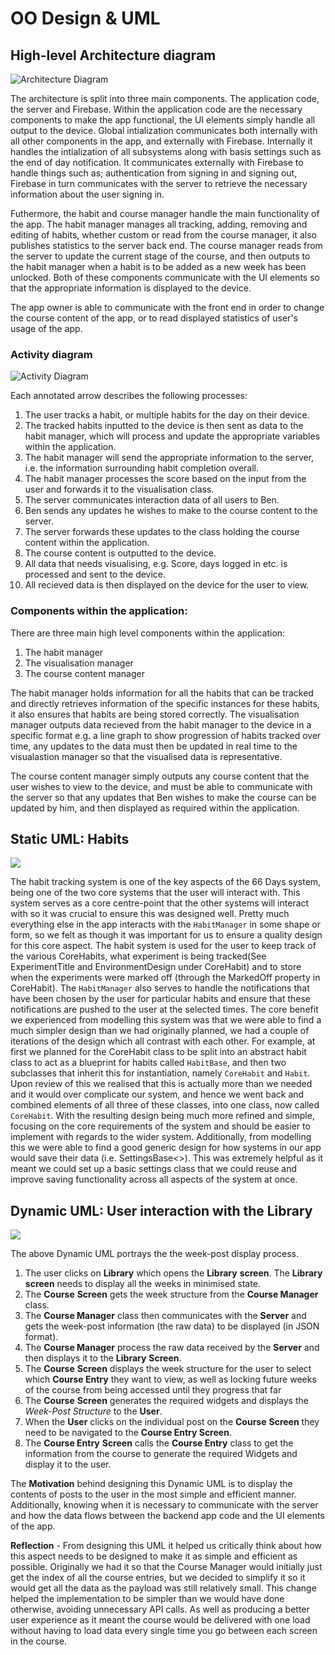 # OO Design & UML

## High-level Architecture diagram

![Architecture Diagram](https://raw.githubusercontent.com/simon-wh/66-Days/master/Portfolio%20A/Images/Architecture.png)

The architecture is split into three main components. The application code, the server and Firebase. Within the application code are the necessary components to make the app functional, the UI elements simply handle all output to the device. Global intialization communicates both internally with all other components in the app, and externally with Firebase. Internally it handles the intialization of all subsystems along with basis settings such as the end of day notification. It communicates externally with Firebase to handle things such as; authentication from signing in and signing out, Firebase in turn communicates with the server to retrieve the necessary information about the user signing in. 

Futhermore, the habit and course manager handle the main functionality of the app. The habit manager manages all tracking, adding, removing and editing of habits, whether custom or read from the course manager, it also publishes statistics to the server back end. The course manager reads from the server to update the current stage of the course, and then outputs to the habit manager when a habit is to be added as a new week has been unlocked. Both of these components communicate with the UI elements so that the appropriate information is displayed to the device.

The app owner is able to communicate with the front end in order to change the course content of the app, or to read displayed statistics of user's usage of the app.

### Activity diagram
![Activity Diagram](https://raw.githubusercontent.com/simon-wh/66-Days/master/Portfolio%20A/Images/Architecture%20diagram.jpg)

Each annotated arrow describes the following processes:
1. The user tracks a habit, or multiple habits for the day on their device.
1. The tracked habits inputted to the device is then sent as data to the habit manager, which will process and update the appropriate variables within the application.
1. The habit manager will send the appropriate information to the server, i.e. the information surrounding habit completion overall.
1. The habit manager processes the score based on the input from the user and forwards it to the visualisation class.
1. The server communicates interaction data of all users to Ben.
1. Ben sends any updates he wishes to make to the course content to the server.
1. The server forwards these updates to the class holding the course content within the application.
1. The course content is outputted to the device.
1. All data that needs visualising, e.g. Score, days logged in etc. is processed and sent to the device.
1. All recieved data is then displayed on the device for the user to view.

### Components within the application:
There are three main high level components within the application:
1. The habit manager
1. The visualisation manager
1. The course content manager

The habit manager holds information for all the habits that can be tracked and directly retrieves information of the specific instances for these habits, it also ensures that habits are being stored correctly. The visualisation manager outputs data recieved from the habit manager to the device in a specific format e.g. a line graph to show progression of habits tracked over time, any updates to the data must then be updated in real time to the visualastion manager so that the visualised data is representative. 

The course content manager simply outputs any course content that the user wishes to view to the device, and must be able to communicate with the server so that any updates that Ben wishes to make the course can be updated by him, and then displayed as required within the application. 

## Static UML: Habits
![](https://github.com/simon-wh/66-Days/blob/master/Documentation/Development/UML%20Diagrams/Habits.png?raw=true)

The habit tracking system is one of the key aspects of the 66 Days system, being one of the two core systems that the user will interact with. This system serves as a core centre-point that the other systems will interact with so it was crucial to ensure this was designed well. Pretty much everything else in the app interacts with the `HabitManager` in some shape or form, so we felt as though it was important for us to ensure a quality design for this core aspect. The habit system is used for the user to keep track of the various CoreHabits, what experiment is being tracked(See ExperimentTitle and EnvironmentDesign under CoreHabit) and to store when the experiments were marked off (through the MarkedOff property in CoreHabit). The `HabitManager` also serves to handle the notifications that have been chosen by the user for particular habits and ensure that these notifications are pushed to the user at the selected times. The core benefit we experienced from modelling this system was that we were able to find a much simpler design than we had originally planned, we had a couple of iterations of the design which all contrast with each other. For example, at first we planned for the CoreHabit class to be split into an abstract habit class to act as a blueprint for habits called `HabitBase`, and then two subclasses that inherit this for instantiation, namely `CoreHabit` and `Habit`. Upon review of this we realised that this is actually more than we needed and it would over complicate our system, and hence we went back and combined elements of all three of these classes, into one class, now called `CoreHabit`. With the resulting design being much more refined and simple, focusing on the core requirements of the system and should be easier to implement with regards to the wider system. Additionally, from modelling this we were able to find a good generic design for how systems in our app would save their data (i.e. SettingsBase<>). This was extremely helpful as it meant we could set up a basic settings class that we could reuse and improve saving functionality across all aspects of the system at once.

## Dynamic UML: User interaction with the Library

![](https://raw.githubusercontent.com/simon-wh/66-Days/master/Documentation/Development/UML%20Diagrams/Dynamic%20Library.png)

The above Dynamic UML portrays the the week-post display process. 

1. The user clicks on **Library** which opens the **Library** **screen**. The **Library** **screen** needs to display all the weeks in minimised state.
2. The **Course** **Screen** gets the week structure from the **Course Manager** class.
3.  The **Course Manager** class then communicates with the **Server** and gets the week-post information (the raw data) to be displayed (in JSON format).
4. The **Course Manager** process the raw data received by the **Server** and then displays it to the **Library** **Screen**.
5. The **Course** **Screen** displays the week structure for the user to select which **Course Entry** they want to view, as well as locking future weeks of the course from being accessed until they progress that far
6. The **Course** **Screen** generates the required widgets and displays the *Week-Post Structure* to the **User**.
7. When the **User** clicks on the individual post on the **Course** **Screen** they need to be navigated to the **Course Entry Screen**.
8. The **Course Entry** **Screen** calls the **Course Entry** class to get the information from the course to generate the required Widgets and display it to the user.

The **Motivation** behind designing this Dynamic UML is to display the contents of posts to the user in the most simple and efficient manner. Additionally, knowing when it is necessary to communicate with the server and how the data flows between the backend app code and the UI elements of the app.

**Reflection** - From designing this UML it helped us critically think about how this aspect needs to be designed to make it as simple and efficient as possible. Originally we had it so that the Course Manager would initially just get the index of all the course entries, but we decided to simplify it so it would get all the data as the payload was still relatively small. This change helped the implementation to be simpler than we would have done otherwise, avoiding unnecessary API calls. As well as producing a better user experience as it meant the course would be delivered with one load without having to load data every single time you go between each screen in the course.